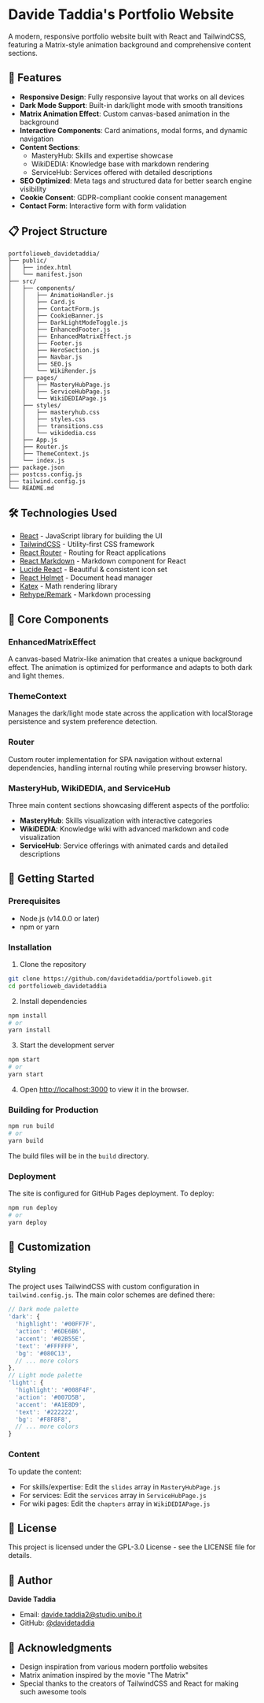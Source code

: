 # Davide Taddia's Portfolio Website

A modern, responsive portfolio website built with React and TailwindCSS, featuring a  Matrix-style animation background and comprehensive content sections.

## 🚀 Features

- **Responsive Design**: Fully responsive layout that works on all devices
- **Dark Mode Support**: Built-in dark/light mode with smooth transitions
- **Matrix Animation Effect**: Custom canvas-based animation in the background
- **Interactive Components**: Card animations, modal forms, and dynamic navigation
- **Content Sections**:
  - MasteryHub: Skills and expertise showcase
  - WikiDEDIA: Knowledge base with markdown rendering
  - ServiceHub: Services offered with detailed descriptions
- **SEO Optimized**: Meta tags and structured data for better search engine visibility
- **Cookie Consent**: GDPR-compliant cookie consent management
- **Contact Form**: Interactive form with form validation

## 📋 Project Structure

```
portfolioweb_davidetaddia/
├── public/
│   ├── index.html
│   └── manifest.json
├── src/
│   ├── components/
│   │   ├── AnimatioHandler.js
│   │   ├── Card.js
│   │   ├── ContactForm.js
│   │   ├── CookieBanner.js
│   │   ├── DarkLightModeToggle.js
│   │   ├── EnhancedFooter.js
│   │   ├── EnhancedMatrixEffect.js
│   │   ├── Footer.js
│   │   ├── HeroSection.js
│   │   ├── Navbar.js
│   │   ├── SEO.js
│   │   └── WikiRender.js
│   ├── pages/
│   │   ├── MasteryHubPage.js
│   │   ├── ServiceHubPage.js
│   │   └── WikiDEDIAPage.js
│   ├── styles/
│   │   ├── masteryhub.css
│   │   ├── styles.css
│   │   ├── transitions.css
│   │   └── wikidedia.css
│   ├── App.js
│   ├── Router.js
│   ├── ThemeContext.js
│   └── index.js
├── package.json
├── postcss.config.js
├── tailwind.config.js
└── README.md
```

## 🛠️ Technologies Used

- [React](https://reactjs.org/) - JavaScript library for building the UI
- [TailwindCSS](https://tailwindcss.com/) - Utility-first CSS framework
- [React Router](https://reactrouter.com/) - Routing for React applications
- [React Markdown](https://github.com/remarkjs/react-markdown) - Markdown component for React
- [Lucide React](https://lucide.dev/) - Beautiful & consistent icon set
- [React Helmet](https://github.com/nfl/react-helmet) - Document head manager
- [Katex](https://katex.org/) - Math rendering library
- [Rehype/Remark](https://github.com/rehypejs/rehype) - Markdown processing

## 🧩 Core Components

### EnhancedMatrixEffect

A canvas-based Matrix-like animation that creates a unique background effect. The animation is optimized for performance and adapts to both dark and light themes.

### ThemeContext

Manages the dark/light mode state across the application with localStorage persistence and system preference detection.

### Router

Custom router implementation for SPA navigation without external dependencies, handling internal routing while preserving browser history.

### MasteryHub, WikiDEDIA, and ServiceHub

Three main content sections showcasing different aspects of the portfolio:
- **MasteryHub**: Skills visualization with interactive categories
- **WikiDEDIA**: Knowledge wiki with advanced markdown and code visualization
- **ServiceHub**: Service offerings with animated cards and detailed descriptions

## 🚀 Getting Started

### Prerequisites

- Node.js (v14.0.0 or later)
- npm or yarn

### Installation

1. Clone the repository
```bash
git clone https://github.com/davidetaddia/portfolioweb.git
cd portfolioweb_davidetaddia
```

2. Install dependencies
```bash
npm install
# or
yarn install
```

3. Start the development server
```bash
npm start
# or
yarn start
```

4. Open [http://localhost:3000](http://localhost:3000) to view it in the browser.

### Building for Production

```bash
npm run build
# or
yarn build
```

The build files will be in the `build` directory.

### Deployment

The site is configured for GitHub Pages deployment. To deploy:

```bash
npm run deploy
# or
yarn deploy
```

## 🎨 Customization

### Styling

The project uses TailwindCSS with custom configuration in `tailwind.config.js`. The main color schemes are defined there:

```js
// Dark mode palette
'dark': {
  'highlight': '#00FF7F',
  'action': '#6DE6B6',
  'accent': '#02B55E',
  'text': '#FFFFFF',
  'bg': '#080C13',
  // ... more colors
},
// Light mode palette
'light': {
  'highlight': '#008F4F',
  'action': '#007D5B',
  'accent': '#A1E8D9',
  'text': '#222222',
  'bg': '#F8F8F8',
  // ... more colors
}
```

### Content

To update the content:
- For skills/expertise: Edit the `slides` array in `MasteryHubPage.js`
- For services: Edit the `services` array in `ServiceHubPage.js`
- For wiki pages: Edit the `chapters` array in `WikiDEDIAPage.js`

## 📄 License

This project is licensed under the GPL-3.0 License - see the LICENSE file for details.

## 👤 Author

**Davide Taddia**
- Email: davide.taddia2@studio.unibo.it
- GitHub: [@davidetaddia](https://github.com/davidetaddia)

## 🙏 Acknowledgments

- Design inspiration from various modern portfolio websites
- Matrix animation inspired by the movie "The Matrix"
- Special thanks to the creators of TailwindCSS and React for making such awesome tools

